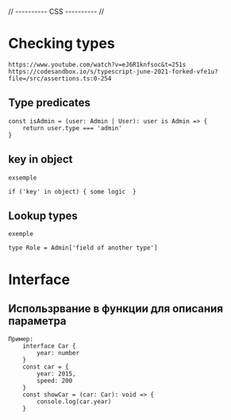 // ---------- CSS ---------- //

# Checking types

    https://www.youtube.com/watch?v=eJ6R1knfsoc&t=251s
    https://codesandbox.io/s/typescript-june-2021-forked-vfe1u?file=/src/assertions.ts:0-254

## Type predicates

    const isAdmin = (user: Admin | User): user is Admin => {
        return user.type === 'admin'
    }

## key in object

    exsemple

    if ('key' in object) { some logic  }

## Lookup types

    exemple

    type Role = Admin['field of another type']


# Interface

## Использрвание в функции для описания параметра

    Пример:
        interface Car {
            year: number
        }
        const car = {
            year: 2015,
            speed: 200
        }
        const showCar = (car: Car): void => {
            console.log(car.year)
        }

## 
